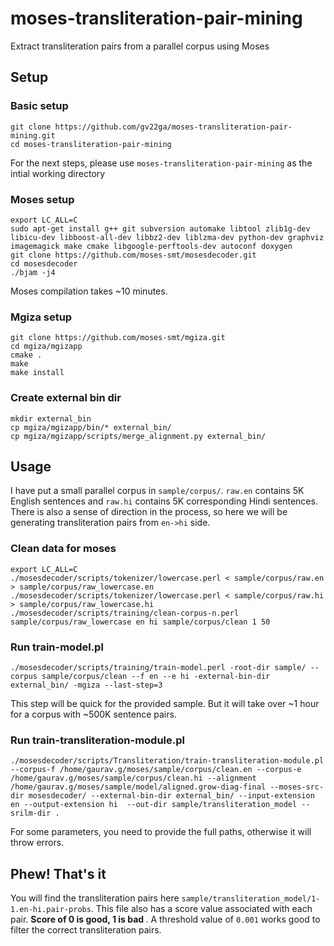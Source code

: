 # moses-transliteration-pair-mining

Extract transliteration pairs from a parallel corpus using Moses

## Setup

### Basic setup
```
git clone https://github.com/gv22ga/moses-transliteration-pair-mining.git
cd moses-transliteration-pair-mining
```
For the next steps, please use `moses-transliteration-pair-mining` as the intial working directory

### Moses setup
```
export LC_ALL=C
sudo apt-get install g++ git subversion automake libtool zlib1g-dev libicu-dev libboost-all-dev libbz2-dev liblzma-dev python-dev graphviz imagemagick make cmake libgoogle-perftools-dev autoconf doxygen 
git clone https://github.com/moses-smt/mosesdecoder.git
cd mosesdecoder
./bjam -j4
```
Moses compilation takes ~10 minutes.

### Mgiza setup
```
git clone https://github.com/moses-smt/mgiza.git
cd mgiza/mgizapp
cmake .
make
make install
```

### Create external bin dir
```
mkdir external_bin
cp mgiza/mgizapp/bin/* external_bin/
cp mgiza/mgizapp/scripts/merge_alignment.py external_bin/
```

## Usage

I have put a small parallel corpus in `sample/corpus/`. `raw.en` contains 5K English sentences and `raw.hi` contains 5K corresponding Hindi sentences. There is also a sense of direction in the process, so here we will be generating transliteration pairs from `en->hi` side.

### Clean data for moses
```
export LC_ALL=C
./mosesdecoder/scripts/tokenizer/lowercase.perl < sample/corpus/raw.en > sample/corpus/raw_lowercase.en
./mosesdecoder/scripts/tokenizer/lowercase.perl < sample/corpus/raw.hi > sample/corpus/raw_lowercase.hi
./mosesdecoder/scripts/training/clean-corpus-n.perl sample/corpus/raw_lowercase en hi sample/corpus/clean 1 50
```

### Run train-model.pl
```
./mosesdecoder/scripts/training/train-model.perl -root-dir sample/ --corpus sample/corpus/clean --f en --e hi -external-bin-dir external_bin/ -mgiza --last-step=3
```
This step will be quick for the provided sample. But it will take over ~1 hour for a corpus with ~500K sentence pairs.

### Run train-transliteration-module.pl
```
./mosesdecoder/scripts/Transliteration/train-transliteration-module.pl --corpus-f /home/gaurav.g/moses/sample/corpus/clean.en --corpus-e /home/gaurav.g/moses/sample/corpus/clean.hi --alignment /home/gaurav.g/moses/sample/model/aligned.grow-diag-final --moses-src-dir mosesdecoder/ --external-bin-dir external_bin/ --input-extension en --output-extension hi  --out-dir sample/transliteration_model --srilm-dir .
```
For some parameters, you need to provide the full paths, otherwise it will throw errors.

## Phew! That's it
You will find the transliteration pairs here `sample/transliteration_model/1-1.en-hi.pair-probs`. This file also has a score value associated with each pair. <b> Score of 0 is good, 1 is bad </b>. A threshold value of `0.001` works good to filter the correct transliteration pairs.

